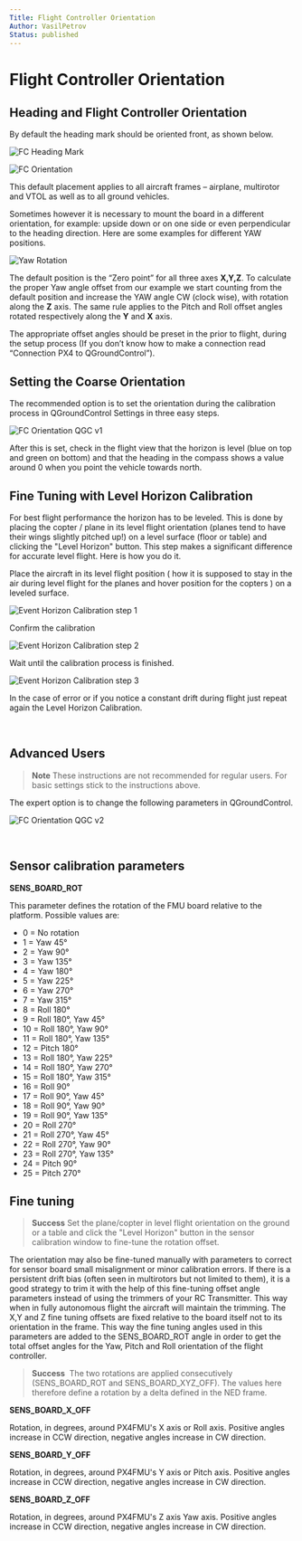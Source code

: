 ```yaml
---
Title: Flight Controller Orientation
Author: VasilPetrov
Status: published
---
```


# Flight Controller Orientation

## Heading and Flight Controller Orientation

By default the heading mark should be oriented front, as shown below.

![FC Heading Mark](../../images/fc_heading_mark_1.png)

![FC Orientation](../../images/fc_orientation_1.png)

This default placement applies to all aircraft frames – airplane,
multirotor and VTOL as well as to all ground vehicles.

Sometimes however it is necessary to mount the board in a different
orientation, for example: upside down or on one side or even
perpendicular to the heading direction. Here are some examples for
different YAW positions.

![Yaw Rotation](../../images/yaw_rotation.png)

The default position is the “Zero point” for all three axes **X,Y,Z**. 
To calculate the proper Yaw
angle offset from our example we start counting from the default
position and increase the YAW angle CW (clock wise), with rotation
along the **Z** axis. The same rule
applies to the Pitch and Roll offset angles rotated respectively
along the **Y** and **X** axis.

The appropriate offset angles should be preset in the prior to flight,
during the setup process (If you don’t know how to make a connection
read “Connection PX4 to QGroundControl”).

## Setting the Coarse Orientation

The recommended option is to set the orientation during the calibration
process in QGroundControl Settings in three easy steps.

![FC Orientation QGC v1](../../images/fc_orientation_qgc_v1.png)

After this is set, check in the flight view that the horizon is level
(blue on top and green on bottom) and that the heading in the compass
shows a value around 0 when you point the vehicle towards north.

## Fine Tuning with Level Horizon Calibration

For best flight performance the horizon has to be leveled. This is done
by placing the copter / plane in its level flight orientation (planes
tend to have their wings slightly pitched up!) on a level surface (floor
or table) and clicking the "Level Horizon" button. This step makes a
significant difference for accurate level flight. Here is how you do it.

Place the aircraft in its level flight position ( how it is supposed to
stay in the air during level flight for the planes and hover position
for the copters ) on a leveled surface.

![Event Horizon Calibration step 1](../../images/event_horizon_calibration_step_1.png)

Confirm the calibration

![Event Horizon Calibration step 2](../../images/event_horizon_calibration_step_2.png)

Wait until the calibration process is finished.

![Event Horizon Calibration step 3](../../images/event_horizon_calibration_step_3.png)

In the case of error or if you notice a constant drift during flight
just repeat again the Level Horizon Calibration.

 

## Advanced Users

> **Note** These instructions are not recommended for regular users. 
  For basic settings stick to the instructions above.

The expert option is to change the following parameters in
QGroundControl.

![FC Orientation QGC v2](../../images/fc_orientation_qgc_v2.png)

 

## Sensor calibration parameters

**SENS_BOARD_ROT**

This parameter defines the rotation of the FMU board relative to the
platform. Possible values are:

- 0 = No rotation
- 1 = Yaw 45°
- 2 = Yaw 90°
- 3 = Yaw 135°
- 4 = Yaw 180°
- 5 = Yaw 225°
- 6 = Yaw 270°
- 7 = Yaw 315°
- 8 = Roll 180°
- 9 = Roll 180°, Yaw 45°
- 10 = Roll 180°, Yaw 90°
- 11 = Roll 180°, Yaw 135°
- 12 = Pitch 180°
- 13 = Roll 180°, Yaw 225°
- 14 = Roll 180°, Yaw 270°
- 15 = Roll 180°, Yaw 315°
- 16 = Roll 90°
- 17 = Roll 90°, Yaw 45°
- 18 = Roll 90°, Yaw 90°
- 19 = Roll 90°, Yaw 135°
- 20 = Roll 270°
- 21 = Roll 270°, Yaw 45°
- 22 = Roll 270°, Yaw 90°
- 23 = Roll 270°, Yaw 135°
- 24 = Pitch 90°
- 25 = Pitch 270°


## Fine tuning

> **Success** Set the plane/copter in level flight
  orientation on the ground or a table and click the "Level Horizon"
  button in the sensor calibration window to fine-tune the rotation
  offset.

The orientation may also be fine-tuned manually with parameters to
correct for sensor board small misalignment or minor calibration errors.
If there is a persistent drift bias (often seen in multirotors but not
limited to them), it is a good strategy to trim it with the help of this
fine-tuning offset angle parameters instead of using the trimmers of
your RC Transmitter. This way when in fully autonomous flight the
aircraft will maintain the trimming. The X,Y and Z fine tuning offsets
are fixed relative to the board itself not to its orientation in the
frame. This way the fine tuning angles used in this parameters are added
to the SENS_BOARD_ROT angle in order to get the total offset angles
for the Yaw, Pitch and Roll orientation of the flight controller.

> **Success**  The two rotations are applied consecutively
  (SENS_BOARD_ROT and SENS_BOARD_XYZ_OFF). The values here therefore
  define a rotation by a delta defined in the NED frame. 

**SENS_BOARD_X_OFF**

Rotation, in degrees, around PX4FMU's X axis or Roll axis. Positive
angles increase in CCW direction, negative angles increase in CW
direction.

**SENS_BOARD_Y_OFF**

Rotation, in degrees, around PX4FMU's Y axis or Pitch axis. Positive
angles increase in CCW direction, negative angles increase in CW
direction.

**SENS_BOARD_Z_OFF**

Rotation, in degrees, around PX4FMU's Z axis Yaw axis. Positive angles
increase in CCW direction, negative angles increase in CW direction.

